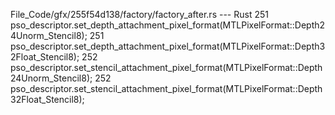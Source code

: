 File_Code/gfx/255f54d138/factory/factory_after.rs --- Rust
251                 pso_descriptor.set_depth_attachment_pixel_format(MTLPixelFormat::Depth24Unorm_Stencil8);                                                 251                 pso_descriptor.set_depth_attachment_pixel_format(MTLPixelFormat::Depth32Float_Stencil8);
252                 pso_descriptor.set_stencil_attachment_pixel_format(MTLPixelFormat::Depth24Unorm_Stencil8);                                               252                 pso_descriptor.set_stencil_attachment_pixel_format(MTLPixelFormat::Depth32Float_Stencil8);

